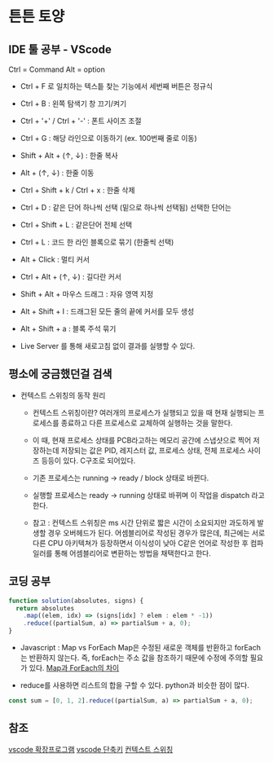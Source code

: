 # 튼튼 토양

## IDE 툴 공부 - VScode

Ctrl = Command
Alt = option

- Ctrl + F 로 일치하는 텍스틑 찾는 기능에서 세번째 버튼은 정규식
- Ctrl + B : 왼쪽 탐색기 창 끄기/켜기
- Ctrl + '+' / Ctrl + '-' : 폰트 사이즈 조절
- Ctrl + G : 해당 라인으로 이동하기 (ex. 100번째 줄로 이동)
- Shift + Alt + (↑, ↓) : 한줄 복사
- Alt + (↑, ↓) : 한줄 이동
- Ctrl + Shift + k / Ctrl + x : 한줄 삭제
- Ctrl + D : 같은 단어 하나씩 선택 (밑으로 하나씩 선택됨) 선택한 단어는
- Ctrl + Shift + L : 같은단어 전체 선택
- Ctrl + L : 코드 한 라인 블록으로 묶기 (한줄씩 선택)
- Alt + Click : 멀티 커서
- Ctrl + Alt + (↑, ↓) : 길다란 커서
- Shift + Alt + 마우스 드래그 : 자유 영역 지정
- Alt + Shift + I : 드래그된 모든 줄의 끝에 커서를 모두 생성
- Alt + Shift + a : 블록 주석 묶기

- Live Server 를 통해 새로고침 없이 결과를 실행할 수 있다.

## 평소에 궁금했던걸 검색

- 컨텍스트 스위칭의 동작 원리

  - 컨텍스트 스위칭이란?
    여러개의 프로세스가 실행되고 있을 때 현재 실행되는 프로세스를 종료하고 다른 프로세스로 교체하여 실행하는 것을 말한다.
  - 이 때, 현재 프로세스 상태를 PCB라고하는 메모리 공간에 스냅샷으로 찍어 저장하는데 저장되는 값은 PID, 레지스터 값, 프로세스 상태, 전체 프로세스 사이즈 등등이 있다. C구조로 되어있다.
  - 기존 프로세스는 running -> ready / block 상태로 바뀐다.
  - 실행할 프로세스는 ready -> running 상태로 바뀌며 이 작업을 dispatch 라고 한다.

  - 참고 : 컨텍스트 스위칭은 ms 시간 단위로 짧은 시간이 소요되지만 과도하게 발생할 경우 오버헤드가 된다. 어셈블리어로 작성된 경우가 많은데, 최근에는 서로 다른 CPU 아키텍쳐가 등장하면서 이식성이 낮아 C같은 언어로 작성한 후 컴파일러를 통해 어셈블리어로 변환하는 방법을 채택한다고 한다.

## 코딩 공부

```javascript
function solution(absolutes, signs) {
  return absolutes
    .map((elem, idx) => (signs[idx] ? elem : elem * -1))
    .reduce((partialSum, a) => partialSum + a, 0);
}
```

- Javascript : Map vs ForEach
  Map은 수정된 새로운 객체를 반환하고 forEach는 반환하지 않는다.
  즉, forEach는 주소 값을 참조하기 때문에 수정에 주의할 필요가 있다.
  [Map과 ForEach의 차이](https://ipex.tistory.com/entry/JavaScript-mapforEachreduce-%EC%9E%90%EB%B0%94%EC%8A%A4%ED%81%AC%EB%A6%BD%ED%8A%B8)

- reduce를 사용하면 리스트의 합을 구할 수 있다. python과 비슷한 점이 많다.

```javascript
const sum = [0, 1, 2].reduce((partialSum, a) => partialSum + a, 0);
```

## 참조

[vscode 확장프로그램](https://www.biew.co.kr/entry/Visual-Studio-CodeVS-Code-%EC%84%A4%EC%B9%98%EB%B0%A9%EB%B2%95-%EB%B0%8F-%EB%82%B4%EA%B0%80-%EC%93%B0%EB%8A%94-%ED%99%95%EC%9E%A5-%ED%94%8C%EB%9F%AC%EA%B7%B8%EC%9D%B8?category=314988)
[vscode 단축키](https://inpa.tistory.com/entry/VS-Code-%E2%8F%B1%EF%B8%8F-%EC%9C%A0%EC%9A%A9%ED%95%9C-%EB%8B%A8%EC%B6%95%ED%82%A4-%EC%A0%95%EB%A6%AC)
[컨텍스트 스위칭](https://hyunie-y.tistory.com/31)
